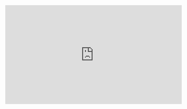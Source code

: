 <div style="text-align: center;">
    <iframe width="560" height="315" src="https://www.youtube.com/embed/OTinPkKCgng" frameborder="0" allowfullscreen></iframe>
</div>